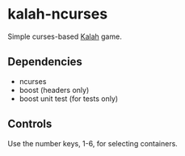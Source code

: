 kalah-ncurses
=============

Simple curses-based [Kalah](http://en.wikipedia.org/wiki/Kalah) game. 

Dependencies
------------
- ncurses
- boost (headers only)
- boost unit test (for tests only)

Controls
--------
Use the number keys, 1-6, for selecting containers.
